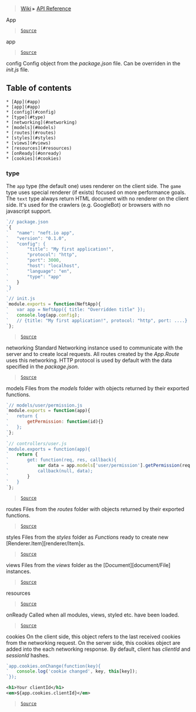> [Wiki](Home) ▸ [API Reference](API-Reference)

App
> [`Source`](/Neft-io/neft/tree/master/src/app/index.litcoffee#app-framework)

app
> [`Source`](/Neft-io/neft/tree/master/src/app/index.litcoffee#dict-app)

config
Config object from the *package.json* file.
Can be overriden in the *init.js* file.

## Table of contents
    * [App](#app)
    * [app](#app)
    * [config](#config)
    * [type](#type)
    * [networking](#networking)
    * [models](#models)
    * [routes](#routes)
    * [styles](#styles)
    * [views](#views)
    * [resources](#resources)
    * [onReady](#onready)
    * [cookies](#cookies)

### type

The `app` type (the default one) uses renderer on the client side.
The `game` type uses special renderer (if exists) focused on more performance goals.
The `text` type always return HTML document with no renderer on the client side.
It's used for the crawlers (e.g. GoogleBot) or browsers with no javascript support.
```javascript
`// package.json
`{
`   "name": "neft.io app",
`   "version": "0.1.0",
`   "config": {
`       "title": "My first application!",
`       "protocol": "http",
`       "port": 3000,
`       "host": "localhost",
`       "language": "en",
`       "type": "app"
`   }
`}
`
`// init.js
`module.exports = function(NeftApp){
`   var app = NeftApp({ title: "Overridden title" });
`   console.log(app.config);
`   // {title: "My first application!", protocol: "http", port: ....}
`};
```

> [`Source`](/Neft-io/neft/tree/master/src/app/index.litcoffee#type)

networking
Standard Networking instance used to communicate
with the server and to create local requests.
All routes created by the *App.Route* uses this networking.
HTTP protocol is used by default with the data specified in the *package.json*.

> [`Source`](/Neft-io/neft/tree/master/src/app/index.litcoffee#networking-appnetworking)

models
Files from the *models* folder with objects returned by their exported functions.
```javascript
`// models/user/permission.js
`module.exports = function(app){
`   return {
`       getPermission: function(id){}
`   };
`};
`
`// controllers/user.js
`module.exports = function(app){
`   return {
`       get: function(req, res, callback){
`           var data = app.models['user/permission'].getPermission(req.params.userId);
`           callback(null, data);
`       }
`   }
`};
```

> [`Source`](/Neft-io/neft/tree/master/src/app/index.litcoffee#object-appmodels--)

routes
Files from the *routes* folder with objects returned by their exported functions.

> [`Source`](/Neft-io/neft/tree/master/src/app/index.litcoffee#object-approutes--)

styles
Files from the *styles* folder as *Function*s
ready to create new [Renderer.Item][renderer/Item]s.

> [`Source`](/Neft-io/neft/tree/master/src/app/index.litcoffee#object-appstyles--)

views
Files from the *views* folder as the [Document][document/File] instances.

> [`Source`](/Neft-io/neft/tree/master/src/app/index.litcoffee#object-appviews--)

resources
> [`Source`](/Neft-io/neft/tree/master/src/app/index.litcoffee#resources-appresources)

onReady
Called when all modules, views, styled etc. have been loaded.

> [`Source`](/Neft-io/neft/tree/master/src/app/index.litcoffee#signal-apponready)

cookies
On the client side, this object refers to the last received cookies
from the networking request.
On the server side, this cookies object are added into the each networking response.
By default, client has *clientId* and *sessionId* hashes.
```javascript
`app.cookies.onChange(function(key){
`   console.log('cookie changed', key, this[key]);
`});
```
```xml
<h1>Your clientId</h1>
<em>${app.cookies.clientId}</em>
```

> [`Source`](/Neft-io/neft/tree/master/src/app/index.litcoffee#dict-appcookies)

